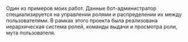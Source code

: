 Один из примеров моих работ. Данные бот-администратор специализируется на управлении ролями и распределении их между пользователями. В рамках этого проекта была реализована иерархическая система ролей, команды выдачи и просмотра роли, мута пользователя.
